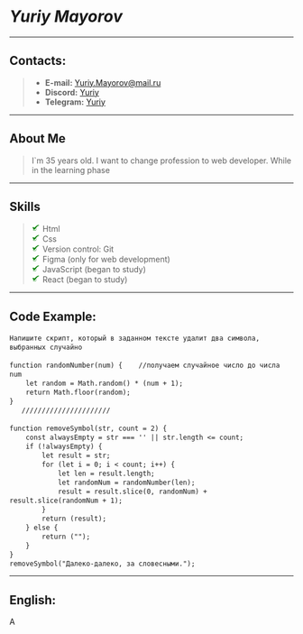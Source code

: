 # *Yuriy Mayorov*

***

## Contacts:

>* **E-mail:**  [Yuriy.Mayorov@mail.ru]()
>* **Discord:** [Yuriy]()
>* **Telegram:** [Yuriy]()

***

## About Me

> I`m 35 years old.
> I want to change profession to web developer. While in the learning phase

***

## Skills

> ![check_mark](img/check_mark.png) Html  
> ![check_mark](img/check_mark.png) Css  
> ![check_mark](img/check_mark.png) Version control: Git  
> ![check_mark](img/check_mark.png) Figma (only for web development)  
> ![check_mark](img/check_mark.png) JavaScript (began to study)  
> ![check_mark](img/check_mark.png) React (began to study)  

***


## Code Example:

```  
Напишите скрипт, который в заданном тексте удалит два символа, выбранных случайно

function randomNumber(num) {    //получаем случайное число до числа num
	let random = Math.random() * (num + 1);
	return Math.floor(random);
}
   //////////////////////
   
function removeSymbol(str, count = 2) {
	const alwaysEmpty = str === '' || str.length <= count;
	if (!alwaysEmpty) {
		let result = str;
		for (let i = 0; i < count; i++) {
			let len = result.length;
			let randomNum = randomNumber(len);
			result = result.slice(0, randomNum) + result.slice(randomNum + 1);
		}
		return (result);
	} else {
		return ("");
	}
}
removeSymbol("Далеко-далеко, за словесными.");  
```

***

## English:
A
